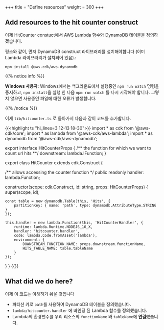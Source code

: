 +++
title = "Define resources"
weight = 300
+++

## Add resources to the hit counter construct

이제 HitCounter constuct에서 AWS Lambda 함수와 DynamoDB 테이블을 정의하겠습니다.

평소와 같이, 먼저 DynamoDB construct 라이브러리를 설치해야합니다 (이미 Lambda 라이브러리가 설치되어 있음).:

```
npm install @aws-cdk/aws-dynamodb
```

{{% notice info %}}

**Windows 사용자**: Windows에서는 백그라운드에서 실행중인 `npm run watch` 명령을 중지하고, `npm install`을 실행 한 다음 `npm run watch` 를 다시 시작해야 합니다. 그렇지 않으면 사용중인 파일에 대한 오류가 발생합니다.

{{% /notice %}}

이제 `lib/hitcounter.ts` 로 돌아가서 다음과 같이 코드를 추가합니다.

{{<highlight ts "hl_lines=3 12-13 18-30">}}
import * as cdk from '@aws-cdk/core';
import * as lambda from '@aws-cdk/aws-lambda';
import * as dynamodb from '@aws-cdk/aws-dynamodb';

export interface HitCounterProps {
  /** the function for which we want to count url hits **/
  downstream: lambda.IFunction;
}

export class HitCounter extends cdk.Construct {

  /** allows accessing the counter function */
  public readonly handler: lambda.Function;

  constructor(scope: cdk.Construct, id: string, props: HitCounterProps) {
    super(scope, id);

    const table = new dynamodb.Table(this, 'Hits', {
        partitionKey: { name: 'path', type: dynamodb.AttributeType.STRING }
    });
    
    this.handler = new lambda.Function(this, 'HitCounterHandler', {
        runtime: lambda.Runtime.NODEJS_10_X,
        handler: 'hitcounter.handler',
        code: lambda.Code.fromAsset('lambda'),
        environment: {
            DOWNSTREAM_FUNCTION_NAME: props.downstream.functionName,
            HITS_TABLE_NAME: table.tableName
        }
    });
  }
}
{{</highlight>}}

## What did we do here?

이제 이 코드는 이해하기 쉬울 것입니다

 * 파티션 키로 `path`를 사용하여 DynamoDB 테이블을 정의했습니다.
 * `lambda/hitcounter.handler` 에 바인딩 된 Lambda 함수를 정의했습니다.
 * Lambda의 환경변수를 우리 리소스의 `functionName` 와 `tableName`에 **연결**했습니다.



